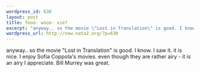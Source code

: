 ```yaml
--- 
wordpress_id: 630
layout: post
title: fooo- wooo- vie?
excerpt: "anyway.. so the movie \"Lost in Translation\" is good. I know. I saw it. it is nice. I enjoy Sofia Coppola's movies. even though they are rather airy - it is an airy I appreciate. Bill Murrey was great. "
wordpress_url: http://new.nata2.org/?p=630
---
```

anyway.. so the movie "Lost in Translation" is good. I know. I saw it. it is nice. I enjoy Sofia Coppola's movies. even though they are rather airy - it is an airy I appreciate. Bill Murrey was great. 
